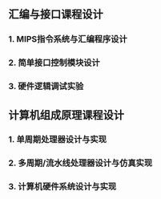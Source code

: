 ## 汇编与接口课程设计

### 1. MIPS指令系统与汇编程序设计



### 2. 简单接口控制模块设计



### 3. 硬件逻辑调试实验



## 计算机组成原理课程设计

### 1. 单周期处理器设计与实现



### 2. 多周期/流水线处理器设计与仿真实现



### 3. 计算机硬件系统设计与实现

